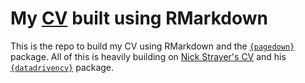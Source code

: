 # My [CV](/Andreas_Filser_Lebenslauf.html) built using RMarkdown

This is the repo to build my CV using RMarkdown and the [`{pagedown}`](https://github.com/rstudio/pagedown) package. 
All of this is heavily building on [Nick Strayer's CV](https://github.com/nstrayer/cv) and his [`{datadrivencv}`](http://nickstrayer.me/datadrivencv/) package. 

